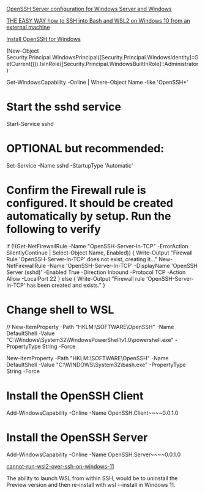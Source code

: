 [OpenSSH Server configuration for Windows Server and Windows](https://learn.microsoft.com/en-us/windows-server/administration/openssh/openssh_server_configuration)

[THE EASY WAY how to SSH into Bash and WSL2 on Windows 10 from an external machine](https://www.hanselman.com/blog/the-easy-way-how-to-ssh-into-bash-and-wsl2-on-windows-10-from-an-external-machine)

[Install OpenSSH for Windows](https://learn.microsoft.com/en-us/windows-server/administration/openssh/openssh_install_firstuse?tabs=gui)

(New-Object Security.Principal.WindowsPrincipal([Security.Principal.WindowsIdentity]::GetCurrent())).IsInRole([Security.Principal.WindowsBuiltInRole]::Administrator)

Get-WindowsCapability -Online | Where-Object Name -like 'OpenSSH*'

# Start the sshd service
Start-Service sshd

# OPTIONAL but recommended:
Set-Service -Name sshd -StartupType 'Automatic'

# Confirm the Firewall rule is configured. It should be created automatically by setup. Run the following to verify
if (!(Get-NetFirewallRule -Name "OpenSSH-Server-In-TCP" -ErrorAction SilentlyContinue | Select-Object Name, Enabled)) {
    Write-Output "Firewall Rule 'OpenSSH-Server-In-TCP' does not exist, creating it..."
    New-NetFirewallRule -Name 'OpenSSH-Server-In-TCP' -DisplayName 'OpenSSH Server (sshd)' -Enabled True -Direction Inbound -Protocol TCP -Action Allow -LocalPort 22
} else {
    Write-Output "Firewall rule 'OpenSSH-Server-In-TCP' has been created and exists."
}

# Change shell to WSL
// New-ItemProperty -Path "HKLM:\SOFTWARE\OpenSSH" -Name DefaultShell -Value "C:\Windows\System32\WindowsPowerShell\v1.0\powershell.exe" -PropertyType String -Force

New-ItemProperty -Path "HKLM:\SOFTWARE\OpenSSH" -Name DefaultShell -Value "C:\WINDOWS\System32\bash.exe" -PropertyType String -Force

# Install the OpenSSH Client
Add-WindowsCapability -Online -Name OpenSSH.Client~~~~0.0.1.0

# Install the OpenSSH Server
Add-WindowsCapability -Online -Name OpenSSH.Server~~~~0.0.1.0

[cannot-run-wsl2-over-ssh-on-windows-11](https://superuser.com/questions/1714736/cannot-run-wsl2-over-ssh-on-windows-11)

The ability to launch WSL from within SSH, would be to uninstall the Preview version and then re-install with wsl --install in Windows 11.